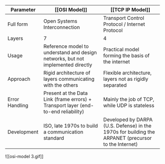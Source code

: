 
| Parameter      | [[OSI Model]]                                                                      | [[TCP IP Model]]                                                                                    |
| -------------- | ---------------------------------------------------------------------------------- | --------------------------------------------------------------------------------------------------- |
| Full form      | Open Systems Interconnection                                                       | Transport Control Protocol / Internet Protocol                                                      |
| Layers         | 7                                                                                  | 4                                                                                                   |
| Usage          | Reference model to understand and design networks, but not implemented directly    | Practical model forming the basis of the internet                                                   |
| Approach       | Rigid architecture of layers communicating with the others                         | Flexible architecture, layers not as rigidly separated                                              |
| Error Handling | Present at the Data Link (frame errors) + Transport layer (end-to-end reliability) | Mainly the job of TCP, while UDP is stateless                                                       |
| Development    | ISO, late 1970s to build a communication standard                                  | Developed by DARPA (U.S. Defense) in the 1970s for building the ARPANET (precursor to the Internet) |
![[osi-model 3.gif]]